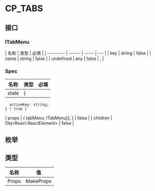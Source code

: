 # CP_TABS

## 接口

### ITabMenu

| 名称      | 类型   | 必填  |
| --------- | ------ | ----- | --- |
| key       | string | false |
| name      | string | false |
| undefined | any    | false | ,   |

### Spec

| 名称  | 类型 | 必填 |
| ----- | ---- | ---- |
| state | {    |

      activeKey: string;
    } | true |

| props | {
tabMenu: ITabMenu[];
} | false |
| children | Obj<React.ReactElement> | false |

## 枚举

## 类型

| 名称  | 值              |
| ----- | --------------- |
| Props | MakeProps<Spec> |
